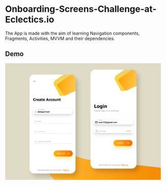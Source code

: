 # Onboarding-Screens-Challenge-at-Eclectics.io
The App is made with the aim of learning Navigation components, Fragments, Activities, MVVM and their dependencies.

## Demo
<p float="left">
<img src="dribbble_shot_hd_-_16_4x.jpg" width=600/>
</p>











